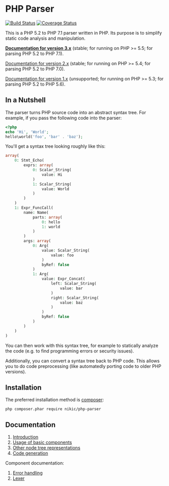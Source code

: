 PHP Parser
==========

[![Build Status](https://travis-ci.org/nikic/PHP-Parser.svg?branch=master)](https://travis-ci.org/nikic/PHP-Parser) [![Coverage Status](https://coveralls.io/repos/github/nikic/PHP-Parser/badge.svg?branch=master)](https://coveralls.io/github/nikic/PHP-Parser?branch=master)

This is a PHP 5.2 to PHP 7.1 parser written in PHP. Its purpose is to simplify static code analysis and
manipulation.

[**Documentation for version 3.x**][doc_3_x] (stable; for running on PHP >= 5.5; for parsing PHP 5.2 to PHP 7.1).

[Documentation for version 2.x][doc_2_x] (stable; for running on PHP >= 5.4; for parsing PHP 5.2 to PHP 7.0).

[Documentation for version 1.x][doc_1_x] (unsupported; for running on PHP >= 5.3; for parsing PHP 5.2 to PHP 5.6).

In a Nutshell
-------------

The parser turns PHP source code into an abstract syntax tree. For example, if you pass the following code into the
parser:

```php
<?php
echo 'Hi', 'World';
hello\world('foo', 'bar' . 'baz');
```

You'll get a syntax tree looking roughly like this:

```php
array(
    0: Stmt_Echo(
        exprs: array(
            0: Scalar_String(
                value: Hi
            )
            1: Scalar_String(
                value: World
            )
        )
    )
    1: Expr_FuncCall(
        name: Name(
            parts: array(
                0: hello
                1: world
            )
        )
        args: array(
            0: Arg(
                value: Scalar_String(
                    value: foo
                )
                byRef: false
            )
            1: Arg(
                value: Expr_Concat(
                    left: Scalar_String(
                        value: bar
                    )
                    right: Scalar_String(
                        value: baz
                    )
                )
                byRef: false
            )
        )
    )
)
```

You can then work with this syntax tree, for example to statically analyze the code (e.g. to find
programming errors or security issues).

Additionally, you can convert a syntax tree back to PHP code. This allows you to do code preprocessing
(like automatedly porting code to older PHP versions).

Installation
------------

The preferred installation method is [composer](https://getcomposer.org):

    php composer.phar require nikic/php-parser

Documentation
-------------

 1. [Introduction](doc/0_Introduction.markdown)
 2. [Usage of basic components](doc/2_Usage_of_basic_components.markdown)
 3. [Other node tree representations](doc/3_Other_node_tree_representations.markdown)
 4. [Code generation](doc/4_Code_generation.markdown)

Component documentation:

 1. [Error handling](doc/component/Error_handling.markdown)
 2. [Lexer](doc/component/Lexer.markdown)

 [doc_1_x]: https://github.com/nikic/PHP-Parser/tree/1.x/doc
 [doc_2_x]: https://github.com/nikic/PHP-Parser/tree/2.x/doc
 [doc_3_x]: https://github.com/nikic/PHP-Parser/tree/3.x/doc
 [doc_master]: https://github.com/nikic/PHP-Parser/tree/master/doc
